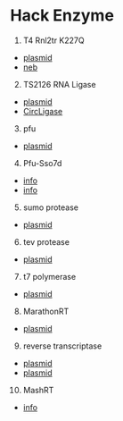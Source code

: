 # Hack Enzyme
1. T4 Rnl2tr K227Q
  - [plasmid](https://www.addgene.org/14072/)
  - [neb](https://www.neb.com/products/m0351-t4-rna-ligase-2-truncated-k227q#Product%20Information)
2. TS2126 RNA Ligase
  - [plasmid](https://www.addgene.org/119941/)
  - [CircLigase](https://www.lucigen.com/CircLigase-II-ssDNA-Ligase/)
3. pfu
  - [plasmid](https://www.addgene.org/12509/)
4. Pfu-Sso7d
  - [info](https://barricklab.org/twiki/bin/view/Lab/ProtocolsReagentsPfuSso7d)
  - [info](https://pipettejockey.com/2017/08/18/purifying-commonly-used-enzymes-homebrew-phusion/)
5. sumo protease
  - [plasmid](https://www.addgene.org/64697/)
6. tev protease
  - [plasmid](https://www.addgene.org/8827/)
7. t7 polymerase
  - [plasmid](https://www.addgene.org/59926/)
8. MarathonRT
  - [plasmid](https://www.addgene.org/109029/)
9. reverse transcriptase
  - [plasmid](https://www.addgene.org/165556/)
  - [plasmid](https://www.addgene.org/165546/)
10. MashRT
  - [info](https://pipettejockey.com/2018/09/06/mashup-rt-purify-your-own-reverse-transcriptase-beta-testing-phase/)